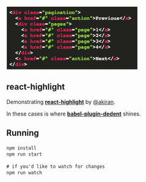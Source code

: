 ![preview](preview.png)
## react-highlight
Demonstrating [**react-highlight**](https://github.com/akiran/react-highlight) by [@akiran](https://github.com/akiran).

In these cases is where [**babel-plugin-dedent**](https://github.com/MartinKolarik/babel-plugin-dedent) shines.

## Running
```
npm install
npm run start

# if you'd like to watch for changes
npm run watch
```